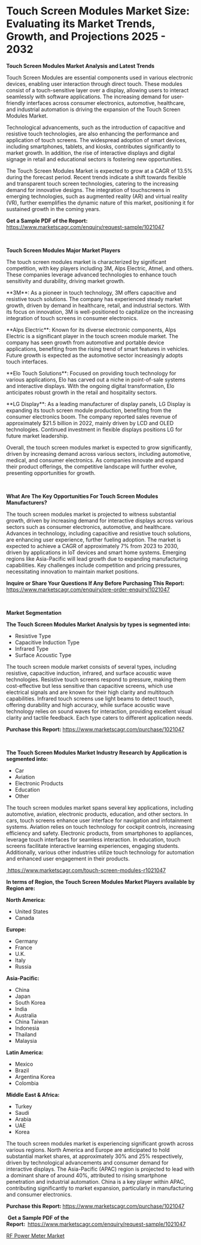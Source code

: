 <p><h1>Touch Screen Modules Market Size: Evaluating its Market Trends, Growth, and Projections 2025 - 2032</h1></p><p><strong>Touch Screen Modules Market Analysis and Latest Trends</strong></p>
<p><p>Touch Screen Modules are essential components used in various electronic devices, enabling user interaction through direct touch. These modules consist of a touch-sensitive layer over a display, allowing users to interact seamlessly with software applications. The increasing demand for user-friendly interfaces across consumer electronics, automotive, healthcare, and industrial automation is driving the expansion of the Touch Screen Modules Market. </p><p>Technological advancements, such as the introduction of capacitive and resistive touch technologies, are also enhancing the performance and application of touch screens. The widespread adoption of smart devices, including smartphones, tablets, and kiosks, contributes significantly to market growth. In addition, the rise of interactive displays and digital signage in retail and educational sectors is fostering new opportunities.</p><p>The Touch Screen Modules Market is expected to grow at a CAGR of 13.5% during the forecast period. Recent trends indicate a shift towards flexible and transparent touch screen technologies, catering to the increasing demand for innovative designs. The integration of touchscreens in emerging technologies, such as augmented reality (AR) and virtual reality (VR), further exemplifies the dynamic nature of this market, positioning it for sustained growth in the coming years.</p></p>
<p><strong>Get a Sample PDF of the Report:&nbsp;</strong> <a href="https://www.marketscagr.com/enquiry/request-sample/1021047?utm_campaign=3018&utm_medium=2&utm_source=Github&utm_content=ia&utm_term=06042025&utm_id=touch-screen-modules">https://www.marketscagr.com/enquiry/request-sample/1021047</a></p>
<p>&nbsp;</p>
<p><strong>Touch Screen Modules Major Market Players</strong></p>
<p><p>The touch screen modules market is characterized by significant competition, with key players including 3M, Alps Electric, Atmel, and others. These companies leverage advanced technologies to enhance touch sensitivity and durability, driving market growth.</p><p>**3M**: As a pioneer in touch technology, 3M offers capacitive and resistive touch solutions. The company has experienced steady market growth, driven by demand in healthcare, retail, and industrial sectors. With its focus on innovation, 3M is well-positioned to capitalize on the increasing integration of touch screens in consumer electronics.</p><p>**Alps Electric**: Known for its diverse electronic components, Alps Electric is a significant player in the touch screen module market. The company has seen growth from automotive and portable device applications, benefiting from the rising trend of smart features in vehicles. Future growth is expected as the automotive sector increasingly adopts touch interfaces.</p><p>**Elo Touch Solutions**: Focused on providing touch technology for various applications, Elo has carved out a niche in point-of-sale systems and interactive displays. With the ongoing digital transformation, Elo anticipates robust growth in the retail and hospitality sectors. </p><p>**LG Display**: As a leading manufacturer of display panels, LG Display is expanding its touch screen module production, benefiting from the consumer electronics boom. The company reported sales revenue of approximately $21.5 billion in 2022, mainly driven by LCD and OLED technologies. Continued investment in flexible displays positions LG for future market leadership.</p><p>Overall, the touch screen modules market is expected to grow significantly, driven by increasing demand across various sectors, including automotive, medical, and consumer electronics. As companies innovate and expand their product offerings, the competitive landscape will further evolve, presenting opportunities for growth.</p></p>
<p>&nbsp;</p>
<p><strong>What Are The Key Opportunities For Touch Screen Modules Manufacturers?</strong></p>
<p><p>The touch screen modules market is projected to witness substantial growth, driven by increasing demand for interactive displays across various sectors such as consumer electronics, automotive, and healthcare. Advances in technology, including capacitive and resistive touch solutions, are enhancing user experience, further fueling adoption. The market is expected to achieve a CAGR of approximately 7% from 2023 to 2030, driven by applications in IoT devices and smart home systems. Emerging regions like Asia-Pacific will lead growth due to expanding manufacturing capabilities. Key challenges include competition and pricing pressures, necessitating innovation to maintain market positions.</p></p>
<p><strong>Inquire or Share Your Questions If Any Before Purchasing This Report:</strong> <a href="https://www.marketscagr.com/enquiry/pre-order-enquiry/1021047?utm_campaign=3018&utm_medium=2&utm_source=Github&utm_content=ia&utm_term=06042025&utm_id=touch-screen-modules">https://www.marketscagr.com/enquiry/pre-order-enquiry/1021047</a></p>
<p>&nbsp;</p>
<p><strong>Market Segmentation</strong></p>
<p><strong>The Touch Screen Modules Market Analysis by types is segmented into:</strong></p>
<p><ul><li>Resistive Type</li><li>Capacitive Induction Type</li><li>Infrared Type</li><li>Surface Acoustic Type</li></ul></p>
<p><p>The touch screen module market consists of several types, including resistive, capacitive induction, infrared, and surface acoustic wave technologies. Resistive touch screens respond to pressure, making them cost-effective but less sensitive than capacitive screens, which use electrical signals and are known for their high clarity and multitouch capabilities. Infrared touch screens use light beams to detect touch, offering durability and high accuracy, while surface acoustic wave technology relies on sound waves for interaction, providing excellent visual clarity and tactile feedback. Each type caters to different application needs.</p></p>
<p><strong>Purchase this Report:&nbsp;</strong><a href="https://www.marketscagr.com/purchase/1021047?utm_campaign=3018&utm_medium=2&utm_source=Github&utm_content=ia&utm_term=06042025&utm_id=touch-screen-modules">https://www.marketscagr.com/purchase/1021047</a></p>
<p>&nbsp;</p>
<p><strong>The Touch Screen Modules Market Industry Research by Application is segmented into:</strong></p>
<p><ul><li>Car</li><li>Aviation</li><li>Electronic Products</li><li>Education</li><li>Other</li></ul></p>
<p><p>The touch screen modules market spans several key applications, including automotive, aviation, electronic products, education, and other sectors. In cars, touch screens enhance user interface for navigation and infotainment systems. Aviation relies on touch technology for cockpit controls, increasing efficiency and safety. Electronic products, from smartphones to appliances, leverage touch interfaces for seamless interaction. In education, touch screens facilitate interactive learning experiences, engaging students. Additionally, various other industries utilize touch technology for automation and enhanced user engagement in their products.</p></p>
<p><a href="https://www.marketscagr.com/touch-screen-modules-r1021047?utm_campaign=3018&utm_medium=2&utm_source=Github&utm_content=ia&utm_term=06042025&utm_id=touch-screen-modules">&nbsp;https://www.marketscagr.com/touch-screen-modules-r1021047</a></p>
<p><strong>In terms of Region, the Touch Screen Modules Market Players available by Region are:</strong></p>
<p>
    <p> <strong> North America: </strong>
        <ul>
            <li>United States</li>
            <li>Canada</li>
        </ul>
        </p> 
    <p> <strong> Europe: </strong>
        <ul>
            <li>Germany</li>
            <li>France</li>
            <li>U.K.</li>
            <li>Italy</li>
            <li>Russia</li>
        </ul>
        </p> 
    <p> <strong> Asia-Pacific: </strong>
        <ul>
            <li>China</li>
            <li>Japan</li>
            <li>South Korea</li>
            <li>India</li>
            <li>Australia</li>
            <li>China Taiwan</li>
            <li>Indonesia</li>
            <li>Thailand</li>
            <li>Malaysia</li>
        </ul>
        </p> 
    <p> <strong> Latin America: </strong>
        <ul>
            <li>Mexico</li>
            <li>Brazil</li>
            <li>Argentina Korea</li>
            <li>Colombia</li>
        </ul>
        </p> 
    <p> <strong> Middle East & Africa: </strong>
        <ul>
            <li>Turkey</li>
            <li>Saudi</li>
            <li>Arabia</li>
            <li>UAE</li>
            <li>Korea</li>
        </ul>
    </p>
    </p>
<p><p>The touch screen modules market is experiencing significant growth across various regions. North America and Europe are anticipated to hold substantial market shares, at approximately 30% and 25% respectively, driven by technological advancements and consumer demand for interactive displays. The Asia-Pacific (APAC) region is projected to lead with a dominant share of around 40%, attributed to rising smartphone penetration and industrial automation. China is a key player within APAC, contributing significantly to market expansion, particularly in manufacturing and consumer electronics.</p></p>
<p><strong>Purchase this Report: </strong><a href="https://www.marketscagr.com/purchase/1021047?utm_campaign=3018&utm_medium=2&utm_source=Github&utm_content=ia&utm_term=06042025&utm_id=touch-screen-modules">https://www.marketscagr.com/purchase/1021047</a></p>
<p>&nbsp;<strong>Get a Sample PDF of the Report:&nbsp;&nbsp;</strong><a href="https://www.marketscagr.com/enquiry/request-sample/1021047?utm_campaign=3018&utm_medium=2&utm_source=Github&utm_content=ia&utm_term=06042025&utm_id=touch-screen-modules">https://www.marketscagr.com/enquiry/request-sample/1021047</a></p>
<p><strong></strong></p>
<p><p><a href="https://github.com/sefathlehki/Market-Research-Report-List-1/blob/main/rf-power-meter-market.md?utm_campaign=3018&utm_medium=2&utm_source=Github&utm_content=ia&utm_term=06042025&utm_id=touch-screen-modules">RF Power Meter Market</a></p></p>